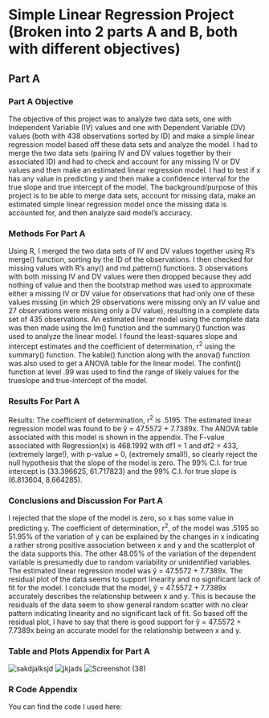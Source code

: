 # Simple Linear Regression Project (Broken into 2 parts A and B, both with different objectives)

## Part A

### Part A Objective

The objective of this project was to analyze two data sets, one with Independent Variable (IV) values and one with Dependent Variable (DV) values (both with 438 observations sorted by ID) and make a simple linear regression model based off these data sets and analyze the model. I had to merge the two data sets (pairing IV and DV values together by their associated ID) and had to check and account for any missing IV or DV values and then make an estimated linear regression model. I had to test if x has any value in predicting y and then make a confidence interval for the true slope and true intercept of the model. The background/purpose of this project is to be able to merge data sets, account for missing data, make an estimated simple linear regression model once the missing data is accounted for, and then analyze said model’s accuracy.

### Methods For Part A
Using R, I merged the two data sets of IV and DV values together using R’s merge()
function, sorting by the ID of the observations. I then checked for missing values with R’s any() and md.pattern() functions. 3 observations with both missing IV and DV values were then
dropped because they add nothing of value and then the bootstrap method was used to
approximate either a missing IV or DV value for observations that had only one of these values
missing (in which 29 observations were missing only an IV value and 27 observations were
missing only a DV value), resulting in a complete data set of 435 observations. An estimated
linear model using the complete data was then made using the lm() function and the summary()
function was used to analyze the linear model. I found the least-squares slope and intercept
estimates and the coefficient of determination, r<sup>2</sup> using the summary() function. The kable() function along with the anova() function was also used to get a ANOVA table for the linear model. The confint() function at level .99 was used to find the range of likely values for the trueslope and true-intercept of the model.

### Results For Part A
Results: The coefficient of determination, r<sup>2</sup> is .5195. The estimated linear regression model was found to be ŷ = 47.5572 + 7.7389x. The ANOVA table associated with this model is shown in the appendix. The F-value associated with Regression(x) is 468.1992 with df1 = 1 and df2 = 433, (extremely large!), with p-value = 0, (extremely small!), so clearly reject the null hypothesis that the slope of the model is zero. The 99% C.I. for true intercept is (33.396625, 61.717823) and the 99% C.I. for true slope is (6.813604, 8.664285).

### Conclusions and Discussion For Part A
I rejected that the slope of the model is zero, so x has some
value in predicting y. The coefficient of determination, r<sup>2</sup>, of the model was .5195 so 51.95% of the variation of y can be explained by the changes in x indicating a rather strong positive association between x and y and the scatterplot of the data supports this. The other 48.05% of the variation of the dependent variable is presumedly due to random variability or unidentified variables. The estimated linear regression model was ŷ = 47.5572 + 7.7389x. The residual plot of the data seems to support linearity and no significant lack of fit for the model. I conclude that the model, ŷ = 47.5572 + 7.7389x accurately describes the relationship between x and y. This is because the residuals of the data seem to show general random scatter with no clear pattern indicating linearity and no significant lack of fit. So
based off the residual plot, I have to say that there is good support for ŷ = 47.5572 + 7.7389x
being an accurate model for the relationship between x and y.

### Table and Plots Appendix for Part A
![sakdjalksjd](https://github.com/darianlee555/Simple-Linear-Regression-Project/assets/145151765/e56162c2-8f32-4f13-9c2e-1039dea19130)
![jkjads](https://github.com/darianlee555/Simple-Linear-Regression-Project/assets/145151765/6f935d33-bef4-4982-a44d-639675b9d139)
![Screenshot (38)](https://github.com/darianlee555/Simple-Linear-Regression-Project/assets/145151765/8fe08778-92d4-442d-bb8d-50fed415bda6)

### R Code Appendix 
You can find the code I used here: 
